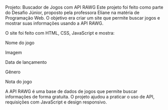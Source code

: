 Projeto: Buscador de Jogos com API RAWG
Este projeto foi feito como parte do Desafio Júnior, proposto pela professora Eliane na matéria de Programação Web. O objetivo era criar um site que permite buscar jogos e mostrar suas informações usando a API RAWG.

O site foi feito com HTML, CSS, JavaScript e mostra:

Nome do jogo

Imagem

Data de lançamento

Gênero

Nota do jogo

A API RAWG é uma base de dados de jogos que permite buscar informações de forma gratuita. O projeto ajudou a praticar o uso de API, requisições com JavaScript e design responsivo.
